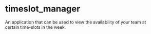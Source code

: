 # timeslot_manager
An application that can be used to view the availability of your team at certain time-slots in the week.
